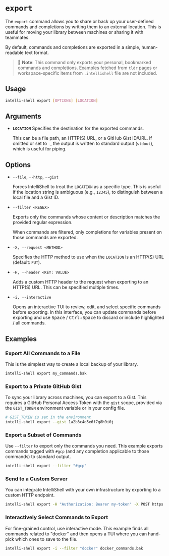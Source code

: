 # `export`

The `export` command allows you to share or back up your user-defined commands and completions by writing them to an
external location. This is useful for moving your library between machines or sharing it with teammates.

By default, commands and completions are exported in a simple, human-readable text format.

> 📝 **Note**: This command only exports your personal, bookmarked commands and completions. Examples fetched from `tldr`
> pages or workspace-specific items from `.intellishell` file are not included.

## Usage

```sh
intelli-shell export [OPTIONS] [LOCATION]
```

## Arguments

- **`LOCATION`** Specifies the destination for the exported commands.
  
  This can be a file path, an HTTP(S) URL, or a GitHub Gist ID/URL. If omitted or set to `-`, the output is written to
  standard output (`stdout`), which is useful for piping.

## Options

- `--file`, `--http`, `--gist`
  
  Forces IntelliShell to treat the `LOCATION` as a specific type. This is useful if the location string is ambiguous
  (e.g., `12345`), to distinguish between a local file and a Gist ID.

- `--filter <REGEX>`
  
  Exports only the commands whose content or description matches the provided regular expression.

  When commands are filtered, only completions for variables present on those commands are exported.

- `-X, --request <METHOD>`
  
  Specifies the HTTP method to use when the `LOCATION` is an HTTP(S) URL (default: `PUT`).

- `-H, --header <KEY: VALUE>`
  
  Adds a custom HTTP header to the request when exporting to an HTTP(S) URL. This can be specified multiple times.

- `-i, --interactive`
  
  Opens an interactive TUI to review, edit, and select specific commands before exporting. In this interface, you can
  update commands before exporting and use <kbd>Space</kbd> / <kbd>Ctrl</kbd>+<kbd>Space</kbd> to discard or include
  highlighted / all commands.

## Examples

### Export All Commands to a File

This is the simplest way to create a local backup of your library.

```sh
intelli-shell export my_commands.bak
```

### Export to a Private GitHub Gist

To sync your library across machines, you can export to a Gist. This requires a GitHub Personal Access Token with the
`gist` scope, provided via the `GIST_TOKEN` environment variable or in your config file.

```sh
# GIST_TOKEN is set in the environment
intelli-shell export --gist 1a2b3c4d5e6f7g8h9i0j
```

### Export a Subset of Commands

Use `--filter` to export only the commands you need. This example exports commands tagged with `#gcp` (and any completion
applicable to those commands) to standard output.

```sh
intelli-shell export --filter "#gcp"
```

### Send to a Custom Server

You can integrate IntelliShell with your own infrastructure by exporting to a custom HTTP endpoint.

```sh
intelli-shell export -H "Authorization: Bearer my-token" -X POST https://my-api/commands 
```

### Interactively Select Commands to Export

For fine-grained control, use interactive mode. This example finds all commands related to "docker" and then opens a
TUI where you can hand-pick which ones to save to the file.

```sh
intelli-shell export -i --filter "docker" docker_commands.bak
```
